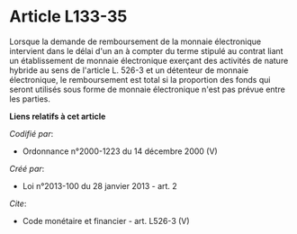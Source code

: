 # Article L133-35

Lorsque la demande de remboursement de la monnaie électronique intervient dans le délai d'un an à compter du terme stipulé au
contrat liant un établissement de monnaie électronique exerçant des activités de nature hybride au sens de l'article L. 526-3
et un détenteur de monnaie électronique, le remboursement est total si la proportion des fonds qui seront utilisés sous forme
de monnaie électronique n'est pas prévue entre les parties.

**Liens relatifs à cet article**

_Codifié par_:

  - Ordonnance n°2000-1223 du 14 décembre 2000 (V)

_Créé par_:

  - Loi n°2013-100 du 28 janvier 2013 - art. 2

_Cite_:

  - Code monétaire et financier - art. L526-3 (V)
